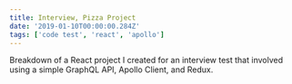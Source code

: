 ```yaml
---
title: Interview, Pizza Project
date: '2019-01-10T00:00:00.284Z'
tags: ['code test', 'react', 'apollo']
---
```


Breakdown of a React project I created for an interview test that involved using a simple GraphQL API, Apollo Client, and Redux.

<!-- end -->

